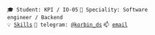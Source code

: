<code>🎓 Student: KPI / IO-05</code>
<code>👷 Speciality: Software engineer / Backend</code><br>
<code>💡 [Skills](SKILLS.md)</code>
<code>💬 telegram: [@korbin_ds](https://t.me/korbin_ds)</code>
<code>📫 [email](mailto:fallenagelparadise@gmail.com)</code>
